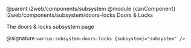@parent i2web/components/subsystem
@module {canComponent} i2web/components/subsystem/doors-locks Doors & Locks

The doors & locks subsystem page

@signature `<arcus-subsystem-doors-locks {subsystem}="subsystem" />`